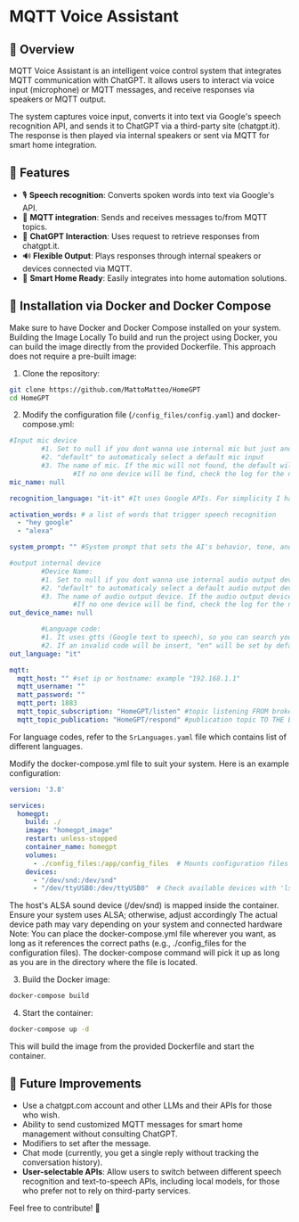 # MQTT Voice Assistant

## 📌 Overview
MQTT Voice Assistant is an intelligent voice control system that integrates MQTT communication with ChatGPT. It allows users to interact via voice input (microphone) or MQTT messages, and receive responses via speakers or MQTT output.

The system captures voice input, converts it into text via Google's speech recognition API, and sends it to ChatGPT via a third-party site (chatgpt.it).
The response is then played via internal speakers or sent via MQTT for smart home integration.

## 🚀 Features
- 🎙️ **Speech recognition**: Converts spoken words into text via Google's API.
- 🔗 **MQTT integration**: Sends and receives messages to/from MQTT topics.
- 💬 **ChatGPT Interaction**: Uses request to retrieve responses from chatgpt.it.
- 🔊 **Flexible Output**: Plays responses through internal speakers or devices connected via MQTT.
- 🏡 **Smart Home Ready**: Easily integrates into home automation solutions.

## 🔧 Installation via Docker and Docker Compose
Make sure to have Docker and Docker Compose installed on your system.
Building the Image Locally
To build and run the project using Docker, you can build the image directly from the provided Dockerfile. This approach does not require a pre-built image:

1. Clone the repository:
```bash
git clone https://github.com/MattoMatteo/HomeGPT
cd HomeGPT
```
2. Modify the configuration file (`/config_files/config.yaml`) and docker-compose.yml:
```yaml
#Input mic device
        #1. Set to null if you dont wanna use internal mic but just another device that comunicate with MQTT
        #2. "default" to automaticaly select a default mic input
        #3. The name of mic. If the mic will not found, the default will be used.
                #If no one device will be find, check the log for the names list of devices available
mic_name: null    

recognition_language: "it-it" #It uses Google APIs. For simplicity I have added a code list for the various languages in SrLanguages.ywaml: RecognitionLanguageCode.

activation_words: # a list of words that trigger speech recognition
  - "hey google"
  - "alexa"   

system_prompt: "" #System prompt that sets the AI's behavior, tone, and role before responding to user input.

#output internal device
        #Device Name:
        #1. Set to null if you dont wanna use internal audio output device but just another device that comunicate with MQTT
        #2. "default" to automaticaly select a default audio output device
        #3. The name of audio output device. If the audio output device will not found, the default will be used.
                #If no one device will be find, check the log for the names list of devices available
out_device_name: null

        #Language code:
        #1. It uses gtts (Google text to speech), so you can search your language code.
        #2. If an invalid code will be insert, "en" will be set by default. For simplicity I have added a code list for the various languages in SrLanguages.yaml: OutLanguageCode.
out_language: "it"

mqtt:    
  mqtt_host: "" #set ip or hostname: example "192.168.1.1" 
  mqtt_username: ""
  matt_password: ""
  mqtt_port: 1883
  mqtt_topic_subscription: "HomeGPT/listen" #topic listening FROM broker
  mqtt_topic_publication: "HomeGPT/respond" #publication topic TO THE broker
```
For language codes, refer to the `SrLanguages.yaml` file which contains list of different languages.

Modify the docker-compose.yml file to suit your system. Here is an example configuration:
```yml
version: '3.8'

services:
  homegpt:
    build: ./ 
    image: "homegpt_image"
    restart: unless-stopped
    container_name: homegpt
    volumes:
      - ./config_files:/app/config_files  # Mounts configuration files for persistence
    devices:
      - "/dev/snd:/dev/snd"  
      - "/dev/ttyUSB0:/dev/ttyUSB0"  # Check available devices with 'ls /dev/ttyUSB*'
```
The host's ALSA sound device (/dev/snd) is mapped inside the container. Ensure your system uses ALSA; otherwise, adjust accordingly
The actual device path may vary depending on your system and connected hardware
Note: You can place the docker-compose.yml file wherever you want, as long as it references the correct paths (e.g., ./config_files for the configuration files). The docker-compose command will pick it up as long as you are in the directory where the file is located.

3. Build the Docker image:
```bash
docker-compose build 
```
4. Start the container:
```bash
docker-compose up -d
```
This will build the image from the provided Dockerfile and start the container.

## 🤖 Future Improvements
- Use a chatgpt.com account and other LLMs and their APIs for those who wish.
- Ability to send customized MQTT messages for smart home management without consulting ChatGPT.
- Modifiers to set after the message.
- Chat mode (currently, you get a single reply without tracking the conversation history).
- **User-selectable APIs**: Allow users to switch between different speech recognition and text-to-speech APIs, including local models, for those who prefer not to rely on third-party services.

Feel free to contribute! 🎉
